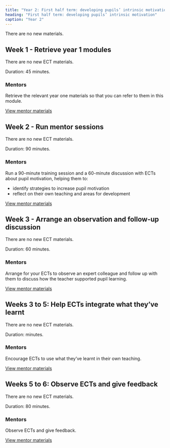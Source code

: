 ```yaml
---
title: "Year 2: First half term: developing pupils’ intrinsic motivation"
heading: "First half term: developing pupils’ intrinsic motivation"
caption: "Year 2"
---
```


There are no new materials.

## Week 1 - Retrieve year 1 modules

There are no new ECT materials.

Duration: 45 minutes.

### Mentors

Retrieve the relevant year one materials so that you can refer to them in this module.

[View mentor materials](/teach-first/year-2-first-half-term-developing-pupils-intrinsic-motivation/autumn-week-1-mentor-materials)

## Week 2 - Run mentor sessions

There are no new ECT materials.

Duration: 90 minutes.

### Mentors

Run a 90-minute training session and a 60-minute discussion with ECTs about pupil motivation, helping them to:

- identify strategies to increase pupil motivation
- reflect on their own teaching and areas for development

[View mentor materials](/teach-first/year-2-first-half-term-developing-pupils-intrinsic-motivation/autumn-week-2-mentor-materials)

## Week 3 - Arrange an observation and follow-up discussion

There are no new ECT materials.

Duration: 60 minutes.

### Mentors

Arrange for your ECTs to observe an expert colleague and follow up with them to discuss how the teacher supported pupil learning.

[View mentor materials](/teach-first/year-2-first-half-term-developing-pupils-intrinsic-motivation/autumn-week-3-mentor-materials)

## Weeks 3 to 5: Help ECTs integrate what they’ve learnt

There are no new ECT materials.

Duration: minutes.

### Mentors

Encourage ECTs to use what they’ve learnt in their own teaching.

[View mentor materials](/teach-first/year-2-first-half-term-developing-pupils-intrinsic-motivation/autumn-week-0-mentor-materials)

## Weeks 5 to 6: Observe ECTs and give feedback

There are no new ECT materials.

Duration: 80 minutes.

### Mentors

Observe ECTs and give feedback.

[View mentor materials](/teach-first/year-2-first-half-term-developing-pupils-intrinsic-motivation/autumn-week-0-mentor-materials)
